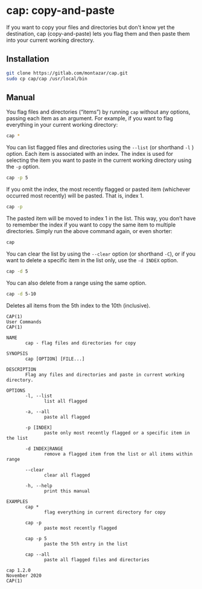 # cap: copy-and-paste

If you want to copy your files and directories but don't know yet the destination, cap (copy-and-paste) lets you flag them and then paste them into your current working directory.

## Installation

```bash
git clone https://gitlab.com/montazar/cap.git
sudo cp cap/cap /usr/local/bin
```

## Manual

You flag files and directories (“items”) by running `cap` without any options, passing each item as an argument. For example, if you want to flag everything in your current working directory:

```bash
cap *
```

You can list flagged files and directories using the `--list` (or shorthand `-l` ) option. Each item is associated with an index. The index is used for selecting the item you want to paste in the current working directory using the `-p` option.

```bash
cap -p 5
```

 If you omit the index, the most recently flagged or pasted item (whichever occurred most recently) will be pasted. That is, index 1.

```bash
cap -p
```

The pasted item will be moved to index 1 in the list. This way, you don’t have to remember the index if you want to copy the same item to multiple directories. Simply run the above command again, or even shorter:

```bash
cap
```

You can clear the list by using the  `--clear` option (or shorthand `-C`), or if you want to delete a specific item in the list only, use the `-d INDEX` option.

```bash
cap -d 5
```

You can also delete from a range using the same option.

```bash
cap -d 5-10
```

Deletes all items from the 5th index to the 10th (inclusive).



```
CAP(1)                                                                                User Commands                                                                                CAP(1)

NAME
       cap - flag files and directories for copy

SYNOPSIS
       cap [OPTION] [FILE...]

DESCRIPTION
       Flag any files and directories and paste in current working directory.

OPTIONS
       -l, --list
              list all flagged

       -a, --all
              paste all flagged

       -p [INDEX]
              paste only most recently flagged or a specific item in the list

       -d INDEX|RANGE
              remove a flagged item from the list or all items within range

       --clear
              clear all flagged

       -h, --help
              print this manual

EXAMPLES
       cap *  
       		  flag everything in current directory for copy

       cap -p 
       		  paste most recently flagged

       cap -p 5
              paste the 5th entry in the list

       cap --all
              paste all flagged files and directories

cap 1.2.0                                                                             November 2020                                                                                CAP(1)

```

